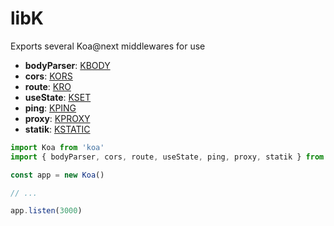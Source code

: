 # libK

Exports several Koa@next middlewares for use

* __bodyParser__: [KBODY](https://github.com/rrdelaney/KBODY)
* __cors__: [KORS](https://github.com/rrdelaney/KORS)
* __route__: [KRO](https://github.com/rrdelaney/KRO)
* __useState__: [KSET](https://github.com/rrdelaney/KSET)
* __ping__: [KPING](https://github.com/rrdelaney/KPING)
* __proxy__: [KPROXY](https://github.com/rrdelaney/KPROXY)
* __statik__: [KSTATIC](https://github.com/rrdelaney/KSTATIC)

```js
import Koa from 'koa'
import { bodyParser, cors, route, useState, ping, proxy, statik } from 'libk'

const app = new Koa()

// ...

app.listen(3000)
```
